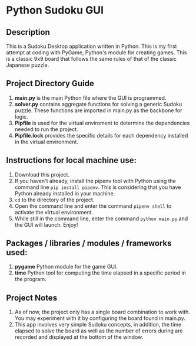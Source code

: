 # Python Sudoku GUI

## Description
This is a Sudoku Desktop application written in Python. This is my first attempt at coding with PyGame, Python's module for creating games. This is a classic 9x9 board that follows the same rules of that of the classic Japanese puzzle.

## Project Directory Guide
1. **main.py** is the main Python file where the GUI is programmed.
2. **solver.py** contains aggregate functions for solving a generic Sudoku puzzle. These functions are imported in main.py as the backbone for logic.
3. **Pipfile** is used for the virtual enviroment to determine the dependencies needed to run the project.
3. **Pipfile.lock** provides the specific details for each dependency installed in the virtual environment.

## Instructions for local machine use:
1. Download this project.
2. If you haven't already, install the pipenv tool with Python using the command line ```pip install pipenv```. This is considering that you have Python already installed in your machine.
3. ```cd``` to the directory of the project.
4. Open the command line and enter the command ```pipenv shell``` to activate the virtual environment.
3. While still in the command line, enter the command ```python main.py``` and the GUI will launch. Enjoy!

## Packages / libraries / modules / frameworks used:
1. **pygame** Python module for the game GUI.
2. **time** Python tool for computing the time elapsed in a specific period in the program.
 
## Project Notes
1. As of now, the project only has a single board combination to work with. You may experiment with it by configuring the board found in main.py.
2. This app involves very simple Sudoku concepts, in addition, the time elapsed to solve the board as well as the number of errors during are recorded and displayed at the bottom of the window.
